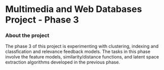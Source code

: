 # Multimedia and Web Databases Project - Phase 3

### About the project

The phase 3 of this project is experimenting with clustering, indexing and classfication and relevance feedback models. The tasks in this phase involve the feature models, similarity/distance functions, and latent space extraction algorithms developed in the previous phase.